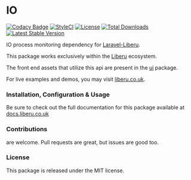# IO

[![Codacy Badge](https://app.codacy.com/project/badge/Grade/3dd9d03964e34b06bfbd8c11a41ec082)](https://www.codacy.com/gh/laravel-enso/io?utm_source=github.com&amp;utm_medium=referral&amp;utm_content=laravel-enso/io&amp;utm_campaign=Badge_Grade)
[![StyleCI](https://github.styleci.io/repos/168923570/shield?branch=master)](https://github.styleci.io/repos/168923570)
[![License](https://poser.pugx.org/laravel-enso/io/license)](https://packagist.org/packages/laravel-enso/io)
[![Total Downloads](https://poser.pugx.org/laravel-enso/io/downloads)](https://packagist.org/packages/laravel-enso/io)
[![Latest Stable Version](https://poser.pugx.org/laravel-enso/io/version)](https://packagist.org/packages/laravel-enso/io)

IO process monitoring dependency for [Laravel-Liberu](https://liberu.co.uk).

This package works exclusively within the [Liberu](https://github.com/laravel-enso/Liberu) ecosystem.

The front end assets that utilize this api are present in the [ui](https://github.com/enso-ui/ui) package.

For live examples and demos, you may visit [liberu.co.uk](https://www.liberu.co.uk).

### Installation, Configuration & Usage

Be sure to check out the full documentation for this package available at [docs.liberu.co.uk](https://docs.liberu.co.uk/backend/io.html)

### Contributions

are welcome. Pull requests are great, but issues are good too.

### License

This package is released under the MIT license.
